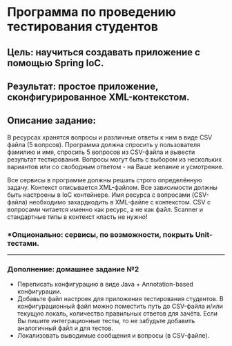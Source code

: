 # Программа по проведению тестирования студентов
## Цель: научиться создавать приложение с помощью Spring IoC.
## Результат: простое приложение, сконфигурированное XML-контекстом.
## Описание задание:

В ресурсах хранятся вопросы и различные ответы к ним в виде CSV файла (5 вопрсов).
Программа должна спросить у пользователя фамилию и имя, спросить 5 вопросов из CSV-файла и вывести результат тестирования.
Вопросы могут быть с выбором из нескольких вариантов или со свободным ответом - на Ваше желание и усмотрение.

Все сервисы в программе должны решать строго определённую задачу.
Контекст описывается XML-файлом.
Все зависимости должны быть настроены в IoC контейнере.
Имя ресурса с вопросами (CSV-файла) необходимо захардкодить в XML-файле с контекстом.
CSV с вопросами читается именно как ресурс, а не как файл.
Scanner и стандартные типы в контекст класть не нужно!

### *Опционально: сервисы, по возможности, покрыть Unit-тестами.

---
### Дополнение: домашнее задание №2
- Переписать конфигурацию в виде Java + Annotation-based конфигурации.
- Добавьте файл настроек для приложения тестирования студентов.
В конфигурационный файл можно поместить путь до CSV-файла и/или текущую локаль, количество правильных ответов для зачёта.
Если Вы пишите интеграционные тесты, то не забудьте добавить аналогичный файл и для тестов.
- Локализовать выводимые сообщения и вопросы (в CSV-файле).